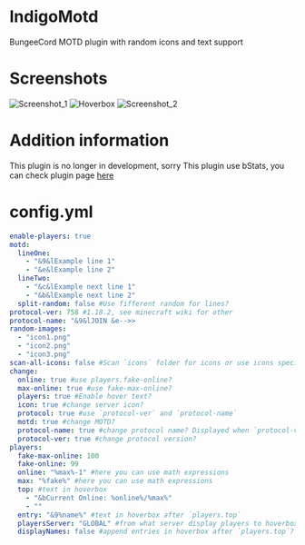 # IndigoMotd
BungeeCord MOTD plugin with random icons and text support

# Screenshots
![Screenshot_1](https://user-images.githubusercontent.com/78136575/210823261-834f5e8e-9209-4ebd-b88e-ffd7c301579e.png)
![Hoverbox](https://user-images.githubusercontent.com/78136575/210823403-f80df8b3-190e-4258-bd6f-5562353f92ae.png)
![Screenshot_2](https://user-images.githubusercontent.com/78136575/210823651-6b37f634-1be9-415a-ad03-03ebd92e678c.png)

# Addition information
This plugin is no longer in development, sorry
This plugin use bStats, you can check plugin page [here](https://bstats.org/plugin/bungeecord/IndigoMOTD-Bungee/16082)

# config.yml
```yml
enable-players: true
motd:
  lineOne:
    - "&9&lExample line 1"
    - "&e&lExample line 2"
  lineTwo:
    - "&c&lExample next line 1"
    - "&b&lExample next line 2"
  split-random: false #Use fifferent random for lines?
protocol-ver: 758 #1.18.2, see minecraft wiki for other
protocol-name: "&9&lJOIN &e-->>                                             &7%online%&8/&7%max%"
random-images:
  - "icon1.png"
  - "icon2.png"
  - "icon3.png"
scan-all-icons: false #Scan `icons` folder for icons or use icons specified here
change:
  online: true #use players.fake-online?
  max-online: true #use fake-max-online?
  players: true #Enable hover text?
  icon: true #change server icon?
  protocol: true #use `protocol-ver` and `protocol-name`
  motd: true #change MOTD?
  protocol-name: true #change protocol name? Displayed when `protocol-ver` is not same as client protocol version
  protocol-ver: true #change protocol version?
players:
  fake-max-online: 100
  fake-online: 99
  online: "%max%-1" #here you can use math expressions
  max: "%fake%" #here you can use math expressions
  top: #text in hoverbox
    - "&bCurrent Online: %online%/%max%"
    - ""
  entry: "&9%name%" #text in hoverbox after `players.top`
  playersServer: "GLOBAL" #from what server display players to hoverbox? `GLOBAL` is all servers
  displayNames: false #append entries in hoverbox after `players.top`?
  ```

